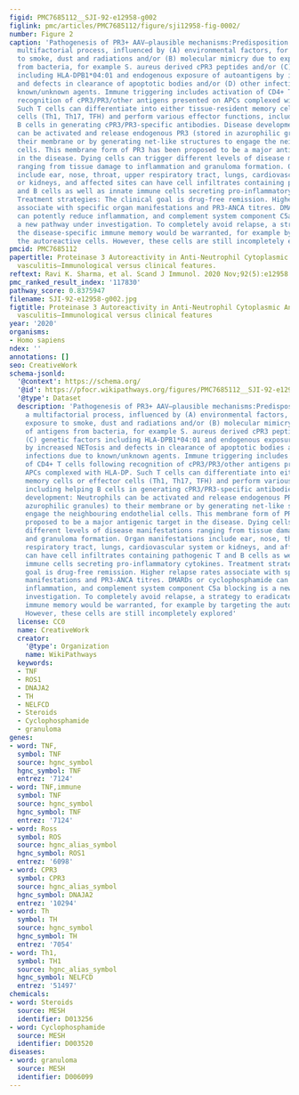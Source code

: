 ```yaml
---
figid: PMC7685112__SJI-92-e12958-g002
figlink: pmc/articles/PMC7685112/figure/sji12958-fig-0002/
number: Figure 2
caption: 'Pathogenesis of PR3+ AAV—plausible mechanisms:Predisposition is likely a
  multifactorial process, influenced by (A) environmental factors, for example exposure
  to smoke, dust and radiations and/or (B) molecular mimicry due to exposure of antigens
  from bacteria, for example S. aureus derived cPR3 peptides and/or (C) genetic factors
  including HLA‐DPB1*04:01 and endogenous exposure of autoantigens by increased NETosis
  and defects in clearance of apoptotic bodies and/or (D) other infections due to
  known/unknown agents. Immune triggering includes activation of CD4+ T cells following
  recognition of cPR3/PR3/other antigens presented on APCs complexed with HLA‐DP.
  Such T cells can differentiate into either tissue‐resident memory cells or effector
  cells (Th1, Th17, TFH) and perform various effector functions, including helping
  B cells in generating cPR3/PR3‐specific antibodies. Disease development: Neutrophils
  can be activated and release endogenous PR3 (stored in azurophilic granules) to
  their membrane or by generating net‐like structures to engage the neighbouring endothelial
  cells. This membrane form of PR3 has been proposed to be a major antigenic target
  in the disease. Dying cells can trigger different levels of disease manifestations
  ranging from tissue damage to inflammation and granuloma formation. Organ manifestations
  include ear, nose, throat, upper respiratory tract, lungs, cardiovascular system
  or kidneys, and affected sites can have cell infiltrates containing pathogenic T
  and B cells as well as innate immune cells secreting pro‐inflammatory cytokines.
  Treatment strategies: The clinical goal is drug‐free remission. Higher relapse rates
  associate with specific organ manifestations and PR3‐ANCA titres. DMARDs or cyclophosphamide
  can potently reduce inflammation, and complement system component C5a blocking is
  a new pathway under investigation. To completely avoid relapse, a strategy to eradicate
  the disease‐specific immune memory would be warranted, for example by targeting
  the autoreactive cells. However, these cells are still incompletely explored'
pmcid: PMC7685112
papertitle: Proteinase 3 Autoreactivity in Anti‐Neutrophil Cytoplasmic Antibody–associated
  vasculitis—Immunological versus clinical features.
reftext: Ravi K. Sharma, et al. Scand J Immunol. 2020 Nov;92(5):e12958.
pmc_ranked_result_index: '117830'
pathway_score: 0.8375947
filename: SJI-92-e12958-g002.jpg
figtitle: Proteinase 3 Autoreactivity in Anti‐Neutrophil Cytoplasmic Antibody–associated
  vasculitis—Immunological versus clinical features
year: '2020'
organisms:
- Homo sapiens
ndex: ''
annotations: []
seo: CreativeWork
schema-jsonld:
  '@context': https://schema.org/
  '@id': https://pfocr.wikipathways.org/figures/PMC7685112__SJI-92-e12958-g002.html
  '@type': Dataset
  description: 'Pathogenesis of PR3+ AAV—plausible mechanisms:Predisposition is likely
    a multifactorial process, influenced by (A) environmental factors, for example
    exposure to smoke, dust and radiations and/or (B) molecular mimicry due to exposure
    of antigens from bacteria, for example S. aureus derived cPR3 peptides and/or
    (C) genetic factors including HLA‐DPB1*04:01 and endogenous exposure of autoantigens
    by increased NETosis and defects in clearance of apoptotic bodies and/or (D) other
    infections due to known/unknown agents. Immune triggering includes activation
    of CD4+ T cells following recognition of cPR3/PR3/other antigens presented on
    APCs complexed with HLA‐DP. Such T cells can differentiate into either tissue‐resident
    memory cells or effector cells (Th1, Th17, TFH) and perform various effector functions,
    including helping B cells in generating cPR3/PR3‐specific antibodies. Disease
    development: Neutrophils can be activated and release endogenous PR3 (stored in
    azurophilic granules) to their membrane or by generating net‐like structures to
    engage the neighbouring endothelial cells. This membrane form of PR3 has been
    proposed to be a major antigenic target in the disease. Dying cells can trigger
    different levels of disease manifestations ranging from tissue damage to inflammation
    and granuloma formation. Organ manifestations include ear, nose, throat, upper
    respiratory tract, lungs, cardiovascular system or kidneys, and affected sites
    can have cell infiltrates containing pathogenic T and B cells as well as innate
    immune cells secreting pro‐inflammatory cytokines. Treatment strategies: The clinical
    goal is drug‐free remission. Higher relapse rates associate with specific organ
    manifestations and PR3‐ANCA titres. DMARDs or cyclophosphamide can potently reduce
    inflammation, and complement system component C5a blocking is a new pathway under
    investigation. To completely avoid relapse, a strategy to eradicate the disease‐specific
    immune memory would be warranted, for example by targeting the autoreactive cells.
    However, these cells are still incompletely explored'
  license: CC0
  name: CreativeWork
  creator:
    '@type': Organization
    name: WikiPathways
  keywords:
  - TNF
  - ROS1
  - DNAJA2
  - TH
  - NELFCD
  - Steroids
  - Cyclophosphamide
  - granuloma
genes:
- word: TNF,
  symbol: TNF
  source: hgnc_symbol
  hgnc_symbol: TNF
  entrez: '7124'
- word: TNF,immune
  symbol: TNF
  source: hgnc_symbol
  hgnc_symbol: TNF
  entrez: '7124'
- word: Ross
  symbol: ROS
  source: hgnc_alias_symbol
  hgnc_symbol: ROS1
  entrez: '6098'
- word: CPR3
  symbol: CPR3
  source: hgnc_alias_symbol
  hgnc_symbol: DNAJA2
  entrez: '10294'
- word: Th
  symbol: TH
  source: hgnc_symbol
  hgnc_symbol: TH
  entrez: '7054'
- word: Th1,
  symbol: TH1
  source: hgnc_alias_symbol
  hgnc_symbol: NELFCD
  entrez: '51497'
chemicals:
- word: Steroids
  source: MESH
  identifier: D013256
- word: Cyclophosphamide
  source: MESH
  identifier: D003520
diseases:
- word: granuloma
  source: MESH
  identifier: D006099
---
```

